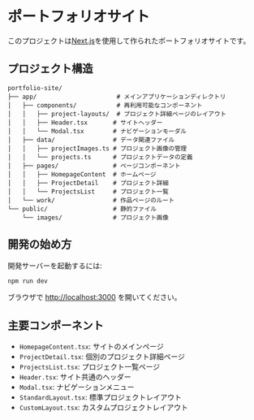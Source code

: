
# ポートフォリオサイト

このプロジェクトは[Next.js](https://nextjs.org)を使用して作られたポートフォリオサイトです。

## プロジェクト構造

```
portfolio-site/
├── app/                      # メインアプリケーションディレクトリ
│   ├── components/           # 再利用可能なコンポーネント
│   │   ├── project-layouts/  # プロジェクト詳細ページのレイアウト
│   │   ├── Header.tsx       # サイトヘッダー
│   │   └── Modal.tsx        # ナビゲーションモーダル
│   ├── data/                # データ関連ファイル
│   │   ├── projectImages.ts # プロジェクト画像の管理
│   │   └── projects.ts      # プロジェクトデータの定義
│   ├── pages/               # ページコンポーネント
│   │   ├── HomepageContent  # ホームページ
│   │   ├── ProjectDetail    # プロジェクト詳細
│   │   └── ProjectsList     # プロジェクト一覧
│   └── work/                # 作品ページのルート
└── public/                  # 静的ファイル
    └── images/              # プロジェクト画像
```

## 開発の始め方

開発サーバーを起動するには:

```bash
npm run dev
```

ブラウザで [http://localhost:3000](http://localhost:3000) を開いてください。

## 主要コンポーネント

- `HomepageContent.tsx`: サイトのメインページ
- `ProjectDetail.tsx`: 個別のプロジェクト詳細ページ
- `ProjectsList.tsx`: プロジェクト一覧ページ
- `Header.tsx`: サイト共通のヘッダー
- `Modal.tsx`: ナビゲーションメニュー
- `StandardLayout.tsx`: 標準プロジェクトレイアウト
- `CustomLayout.tsx`: カスタムプロジェクトレイアウト
